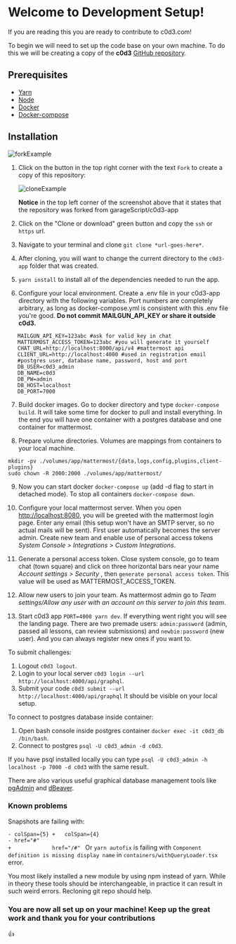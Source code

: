 # Welcome to Development Setup!

If you are reading this you are ready to contribute to c0d3.com!

To begin we will need to set up the code base on your own machine. To do this we will be creating a copy of the **c0d3** [GitHub repository](https://github.com/garageScript/c0d3-app).

## Prerequisites

- [Yarn](https://classic.yarnpkg.com/en/)
- [Node](https://nodejs.org/en/)
- [Docker](https://docs.docker.com/get-docker/)
- [Docker-compose](https://docs.docker.com/compose/install/)

## Installation

![forkExample](developmentSetup/forkExample.png)

1. Click on the button in the top right corner with the text `Fork` to create a copy of this repository:

   ![cloneExample](developmentSetup/cloneExample.png)

   **Notice** in the top left corner of the screenshot above that it states that the repository was forked from garageScript/c0d3-app

2. Click on the "Clone or download" green button and copy the `ssh` or `https` url.

3. Navigate to your terminal and clone `git clone *url-goes-here*`.

4. After cloning, you will want to change the current directory to the `c0d3-app` folder that was created.

5. `yarn install` to install all of the dependencies needed to run the app. 

6. Configure your local environment. Create a .env file in your c0d3-app directory with the following variables. Port numbers are completely arbitrary, as long as docker-compose.yml is consistent with this .env file you're good.
 **Do not commit MAILGUN_API_KEY or share it outside c0d3.**
```
   MAILGUN_API_KEY=123abc #ask for valid key in chat
   MATTERMOST_ACCESS_TOKEN=123abc #you will generate it yourself
   CHAT_URL=http://localhost:8000/api/v4 #mattermost api 
   CLIENT_URL=http://localhost:4000 #used in registration email
   #postgres user, database name, password, host and port
   DB_USER=c0d3_admin
   DB_NAME=c0d3
   DB_PW=admin
   DB_HOST=localhost
   DB_PORT=7000
```
7. Build docker images. Go to docker directory and type `docker-compose build`. It will take some time for docker to pull and install everything. In the end you will have one container with a postgres database and one container for mattermost. 

8. Prepare volume directories. Volumes are mappings from containers to your local machine.
```
mkdir -pv ./volumes/app/mattermost/{data,logs,config,plugins,client-plugins}
sudo chown -R 2000:2000 ./volumes/app/mattermost/
```
9. Now you can start docker `docker-compose up` (add -d flag to start in detached mode). To stop all containers `docker-compose down`.

10. Configure your local mattermost server. When you open [http://localhost:8080](http://localhost:8000), you will be greeted with the mattermost login page. Enter any email (this setup won't have an SMTP server, so no actual mails will be sent). First user automatically becomes the server admin. Create new team and enable use of personal access tokens *System Console > Integrations > Custom Integrations*.

11. Generate a personal access token. Close system console, go to team chat (town square) and click on three horizontal bars near your name *Account settings > Security* , then `generate personal access token`. This value will be used as MATTERMOST_ACCESS_TOKEN.

12. Allow new users to join your team. As mattermost admin go to *Team settings/Allow any user with an account on this server to join this team*. 

13. Start c0d3 app `PORT=4000 yarn dev`. If everything went right you will see the landing page. There are two premade users: `admin:password` (admin, passed all lessons, can review submissions) and `newbie:password` (new user). And you can always register new ones if you want to.  


To submit challenges:
1. Logout `c0d3 logout`.
2. Login to your local server `c0d3 login --url http://localhost:4000/api/graphql`.
3. Submit your code `c0d3 submit --url http://localhost:4000/api/graphql`
It should be visible on your local setup.

To connect to postgres database inside container:
1. Open bash console inside postgres container `docker exec -it c0d3_db /bin/bash`.
2. Connect to postgres `psql -U c0d3_admin -d c0d3`. 

If you have psql installed locally you can type `psql -U c0d3_admin -h localhost -p 7000 -d c0d3` with the same result.

There are also various useful graphical database management tools like [pgAdmin](https://www.pgadmin.org/) and [dBeaver](https://dbeaver.io/).

### Known problems

Snapshots are failing with:

`
    - colSpan={5} +   colSpan={4}     `                                                    
`
                      - href="#"                                                             +             href="/#" 
                      `
Or `yarn autofix` is failing with `Component definition is missing display name` in `containers/withQueryLoader.tsx` error.

You most likely installed a new module by using npm instead of yarn. While in theory these tools should be interchangeable, in practice it can result in such weird errors. Recloning git repo should help.  
  

### You are now all set up on your machine! Keep up the great work and thank you for your contributions 
👍